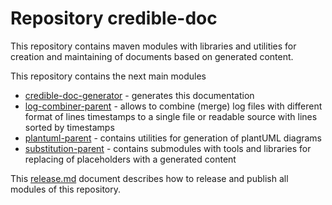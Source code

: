 # Repository credible-doc
This repository contains maven modules with libraries and utilities for creation
and maintaining of documents based on generated content.

This repository contains the next main modules
* [credible-doc-generator](credible-doc-generator/README.md) - generates this documentation
* [log-combiner-parent](log-combiner-parent/README.md) - allows to combine (merge) log files
with different format of lines timestamps to a single file or readable source with lines sorted by timestamps
* [plantuml-parent](plantuml/README.md) - contains utilities for generation of plantUML diagrams
* [substitution-parent](substitution/README.md) - contains submodules with tools and libraries for replacing
of placeholders with a generated content

This [release.md](doc/release.md) document describes how to release and publish all modules of this repository.